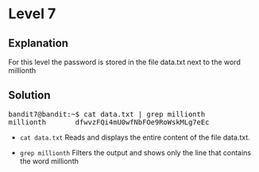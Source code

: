 # Level 7

## Explanation 

For this level the password is stored in the file data.txt next to the word millionth

## Solution
<pre>
bandit7@bandit:~$ cat data.txt | grep millionth
millionth       dfwvzFQi4mU0wfNbFOe9RoWskMLg7eEc
</pre>

- `cat data.txt` Reads and displays the entire content of the file data.txt.

- `grep millionth` Filters the output and shows only the line that contains the word millionth